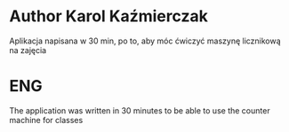 # Author Karol Kaźmierczak

Aplikacja napisana w 30 min, po to, aby móc ćwiczyć maszynę licznikową na zajęcia

# ENG

The application was written in 30 minutes to be able to use the counter machine for classes
